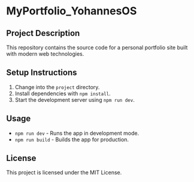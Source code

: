 # MyPortfolio_YohannesOS

## Project Description
This repository contains the source code for a personal portfolio site built with modern web technologies.

## Setup Instructions
1. Change into the `project` directory.
2. Install dependencies with `npm install`.
3. Start the development server using `npm run dev`.

## Usage
- `npm run dev` - Runs the app in development mode.
- `npm run build` - Builds the app for production.

## License
This project is licensed under the MIT License.


